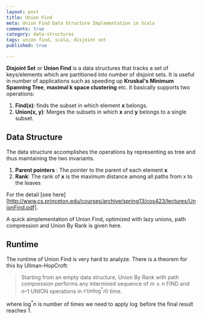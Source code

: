 ```yaml
---
layout: post
title: Union Find
meta: Union Find Data Structure Implementation in Scala
comments: true
category: data-structures
tags: union find, scala, disjoint set
published: true

---
```

**Disjoint Set** or **Union Find** is a data structures that tracks a set of keys/elements which are partitioned into number of disjoint sets. It is useful in number of applications such as speeding up **Kruskal's Minimum Spanning Tree**, **maximal k space clustering** etc. It basically supports two operations:

1. **Find(x)**: finds the subset in which element **x** belongs.
2. **Union(x, y)**: Merges the subsets in which **x** and **y** belongs to a single subset.

## Data Structure
The data structure accomplishes the operations by representing as tree and thus maintaining the two invariants.

1. **Parent pointers** : The pointer to the parent of each element **x**
2. **Rank**: The rank of **x** is the maximum distance among all paths from x to the leaves

For the detail [see here][http://www.cs.princeton.edu/courses/archive/spring13/cos423/lectures/UnionFind.pdf].

A quick aimplementation of Union Find, optimized with lazy unions, path compression and Union By Rank is given here. 
<script src="https://gist.github.com/bistaumanga/f4ec43701fc5b5552ebd.js"></script>

## Runtime
The runtime of Union Find is very hard to analyze. There is a theorem for this by Ullman-HopCroft:

> Starting from an empty data structure, Union By Rank with path compression performs any intermixed sequence of $m \geq n$ FIND and $n – 1$ UNION operations in $\mathcal{O}(m \log^*{n} )$ time. 
 
 where $\log^*{n}$ is number of times we need to apply $\log$ before the final result reaches 1.